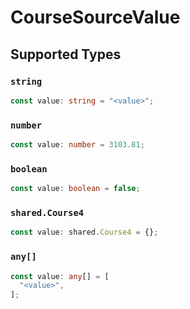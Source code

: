 # CourseSourceValue


## Supported Types

### `string`

```typescript
const value: string = "<value>";
```

### `number`

```typescript
const value: number = 3103.81;
```

### `boolean`

```typescript
const value: boolean = false;
```

### `shared.Course4`

```typescript
const value: shared.Course4 = {};
```

### `any[]`

```typescript
const value: any[] = [
  "<value>",
];
```

